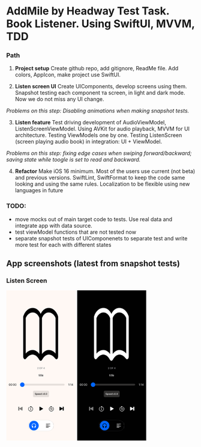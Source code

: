 # AddMile by Headway Test Task. Book Listener. Using SwiftUI, MVVM, TDD

### Path
1. **Project setup** Create github repo, add gitignore, ReadMe file. Add colors, AppIcon, make project use SwiftUI. 

2. **Listen screen UI** Create UIComponents, develop screens using them. Snapshot testing each component та screen, in light and dark mode. Now we do not miss any UI change.

_Problems on this step: Disabling animations when making snapshot tests._

3. **Listen feature** Test driving development of AudioViewModel, ListenScreenViewModel. Using AVKit for audio playback, MVVM for UI architecture. Testing ViewModels one by one. Testing ListenScreen (screen playing audio book) in integration: UI + ViewModel.

_Problems on this step: fixing edge cases when swiping forward/backward; saving state while toogle is set to read and backward._

4. **Refactor**
Make iOS 16 minimum. Most of the users use current (not beta) and previous versions.
SwiftLint, SwiftFormat to keep the code same looking and using the same rules.
Localization to be flexible using new languages in future

### TODO:
- move mocks out of main target code to tests. Use real data and integrate app with data source.
- test viewModel functions that are not tested now
- separate snapshot tests of UIComponenets to separate test and write more test for each with different states

## App screenshots (latest from snapshot tests)
### Listen Screen
<p align="row">
  
<img src= "https://github.com/constzz/addmile-by-headway-test-task/blob/master/BookListener/BookListenerTests/__Snapshots__/ListenScreenSnapshotTests/test_listenMode_empty.iphone13PRO_light.png" height="400">
<img src= "https://github.com/constzz/addmile-by-headway-test-task/blob/master/BookListener/BookListenerTests/__Snapshots__/ListenScreenSnapshotTests/test_listenMode_empty.iphone13PRO_dark.png" height="400">
</p>
